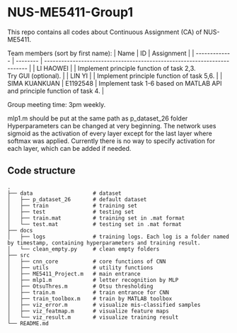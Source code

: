 
# NUS-ME5411-Group1

This repo contains all codes about Continuous Assignment (CA) of NUS-ME5411.

Team members (sort by first name):
| Name          | ID       | Assignment                                                               |
| ------------- | -------- | ------------------------------------------------------------------------ |
| LI HAOWEI     |          | Implement principle function of task 2,3.<br />Try GUI (optional).       |
| LIN YI        |          | Implement principle function of task 5,6.                                |
| SIMA KUANKUAN | E1192548 | Implement task 1-6 based on MATLAB API and principle function of task 4. |

Group meeting time: 3pm weekly.

mlp1.m should be put at the same path as p_dataset_26 folder
Hyperparameters can be changed at very beginning. The network uses sigmoid as the activation of every layer except for the last layer where softmax was applied.
Currently there is no way to specify activation for each layer, which can be added if needed.

## Code structure
``` shell
.
├── data                   # dataset
│   ├── p_dataset_26       # default dataset
│   ├── train              # training set
│   ├── test               # testing set
│   ├── train.mat          # training set in .mat format
│   └── test.mat           # testing set in .mat format
├── docs
│   ├── logs               # training logs. Each log is a folder named by timestamp, containing hyperparameters and training result.
│   └── clean_empty.py     # clean empty folders
├── src
│   ├── cnn_core           # core functions of CNN
│   ├── utils              # utility functions
│   ├── ME5411_Project.m   # main entrance
│   ├── mlp1.m             # letter recognition by MLP
│   ├── OtsuThres.m        # Otsu thresholding
│   ├── train.m            # train entrance for CNN
│   ├── train_toolbox.m    # train by MATLAB toolbox
│   ├── viz_error.m        # visualize mis-classified samples
│   ├── viz_featmap.m      # visualize feature maps
│   └── viz_result.m       # visualize training result
└── README.md

```